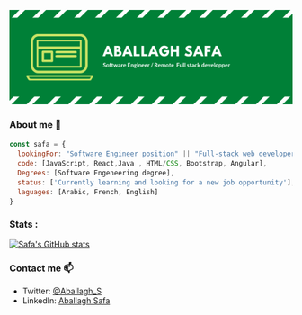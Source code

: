 <p align="center">
  <img width="1000px" height="auto" src="/images/ABALLAGHSAFA.png">
</p>

### About me 👋

```javascript
const safa = {
  lookingFor: "Software Engineer position" || "Full-stack web developer",
  code: [JavaScript, React,Java , HTML/CSS, Bootstrap, Angular],
  Degrees: [Software Engeneering degree],
  status: ['Currently learning and looking for a new job opportunity'],
  laguages: [Arabic, French, English]
}
```

### Stats :

[![Safa's GitHub stats](https://github-readme-stats.vercel.app/api?username=safafa)](https://github.com/anuraghazra/github-readme-stats)

### Contact me 📫

- Twitter: [@Aballagh_S](https://twitter.com/Aballagh_S)
- LinkedIn: [Aballagh Safa](https://www.linkedin.com/in/aballaghsafa/)

<!--
**safafa/safafa** is a ✨ _special_ ✨ repository because its `README.md` (this file) appears on your GitHub profile.

Here are some ideas to get you started:

- 🔭 I’m currently working on ...
- 🌱 I’m currently learning ...
- 👯 I’m looking to collaborate on ...
- 🤔 I’m looking for help with ...
- 💬 Ask me about ...
- 📫 How to reach me: ...
- 😄 Pronouns: ...
- ⚡ Fun fact: ...
-->
